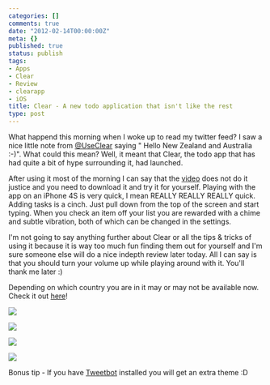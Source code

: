 ```yaml
---
categories: []
comments: true
date: "2012-02-14T00:00:00Z"
meta: {}
published: true
status: publish
tags:
- Apps
- Clear
- Review
- clearapp
- iOS
title: Clear - A new todo application that isn't like the rest
type: post
---
```

What happend this morning when I woke up to read my twitter feed? I saw a nice little note from 
[@UseClear](https://twitter.com/#!/useclear) saying "
Hello New Zealand and Australia :-)". What could this mean? Well, it meant that Clear, the todo app that has had quite a bit of hype surrounding it, had launched.

After using it most of the morning I can say that the 
[video](http://www.realmacsoftware.com/clear/) does not do it justice and you need to download it and try it for yourself. Playing with the app on an iPhone 4S is very quick, I mean REALLY REALLY REALLY quick. Adding tasks is a cinch. Just pull down from the top of the screen and start typing. When you check an item off your list you are rewarded with a chime and subtle vibration, both of which can be changed in the settings. 

I'm not going to say anything further about Clear or all the tips & tricks of using it because it is way too much fun finding them out for yourself and I'm sure someone else will do a nice indepth review later today. All I can say is that you should turn your volume up while playing around with it. You'll thank me later :)

Depending on which country you are in it may or may not be available now. Check it out 
[here](http://itunes.apple.com/au/app/clear/id493136154?mt=8)!

![](/static/4f331d1f8754c7ec090e554a/50fe1c99e4b01c920a89f452/50fe1c99e4b01c920a89f4a0/1329264215077/IMG_0472.jpg/1000w)

![](/static/4f331d1f8754c7ec090e554a/50fe1c99e4b01c920a89f452/50fe1c99e4b01c920a89f4a1/1329264226087/IMG_0473.jpg/1000w)

![](/static/4f331d1f8754c7ec090e554a/50fe1c99e4b01c920a89f452/50fe1c99e4b01c920a89f4a2/1329264263657/IMG_0474.jpg/1000w)

![](/static/4f331d1f8754c7ec090e554a/50fe1c99e4b01c920a89f452/50fe1c99e4b01c920a89f4a3/1329264276383/IMG_0475.jpg/1000w)

Bonus tip - If you have 
[Tweetbot](http://tapbots.com/software/tweetbot/) installed you will get an extra theme :D
